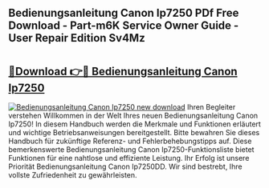 ## Bedienungsanleitung Canon Ip7250 PDf Free Download - Part-m6K Service Owner Guide - User Repair Edition Sv4Mz

# <h2><a href="http://df46x6w.blite.top/?on=Bedienungsanleitung+Canon+Ip7250">🔗Download 👉🔴 Bedienungsanleitung Canon Ip7250</a></h2>

[![Bedienungsanleitung Canon Ip7250 new download](https://i.imgur.com/lujVjoI.png)](http://df46x6w.blite.top/?on=Bedienungsanleitung+Canon+Ip7250)
Ihren Begleiter verstehen Willkommen in der Welt Ihres neuen Bedienungsanleitung Canon Ip7250! In diesem Handbuch werden die Merkmale und Funktionen erläutert und wichtige Betriebsanweisungen bereitgestellt. Bitte bewahren Sie dieses Handbuch für zukünftige Referenz- und Fehlerbehebungstipps auf. Diese bemerkenswerte Bedienungsanleitung Canon Ip7250-Funktionsliste bietet Funktionen für eine nahtlose und effiziente Leistung. Ihr Erfolg ist unsere Priorität Bedienungsanleitung Canon Ip7250DD. Wir sind bestrebt, Ihre vollste Zufriedenheit zu gewährleisten.

